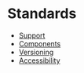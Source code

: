# Standards

- [Support](./support.md)
- [Components](./components.md)
- [Versioning](./versioning.md)
- [Accessibility](./accessibility.md)